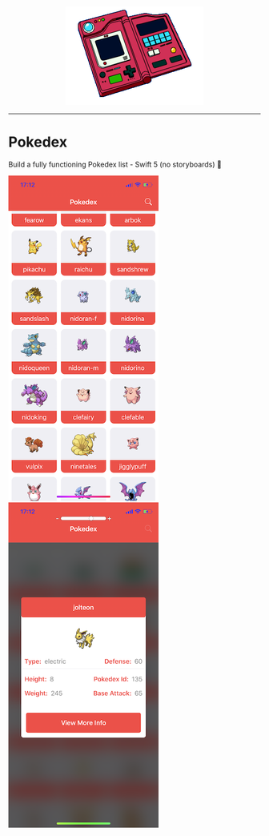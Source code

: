 <p align="center">
  <img width="276" height="197" src="https://raw.githubusercontent.com/chuiizeet/Pokedex/master/utils/pokedex.png">
</p>

----------

# Pokedex
  Build a fully functioning Pokedex list - Swift 5 (no storyboards) 📙

  ![screenshot](https://raw.githubusercontent.com/chuiizeet/Pokedex/master/screenshots/main.png) ![screenshot](https://raw.githubusercontent.com/chuiizeet/Pokedex/master/screenshots/info.png)
